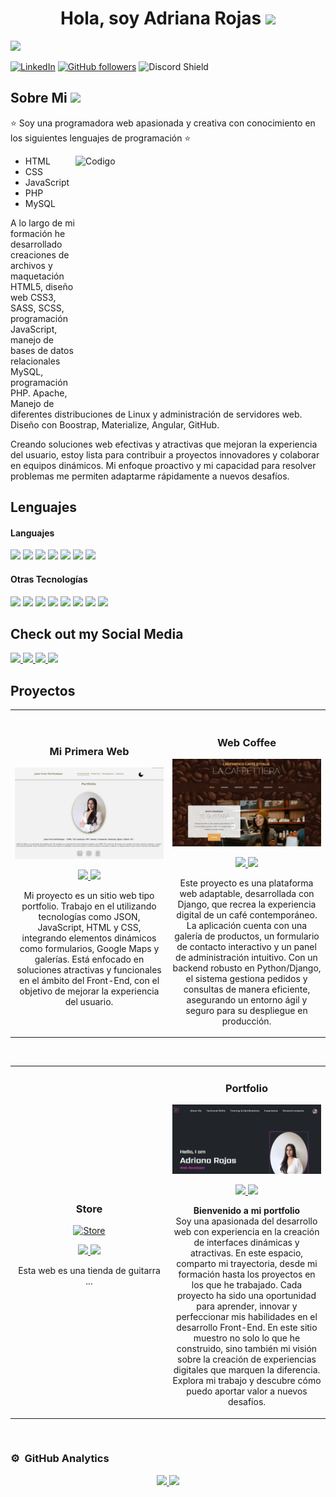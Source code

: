 <div align="center">
<h1 align="center">Hola, soy Adriana Rojas <img src="https://media.giphy.com/media/hvRJCLFzcasrR4ia7z/giphy.gif" width="35"></h1>
</div>

<img src="Banner.jpeg">

[![LinkedIn](https://img.shields.io/badge/LinkedIn-Connect-blue?style=social&logo=linkedin)](https://www.linkedin.com/in/adriana-rojas03)
[![GitHub followers](https://img.shields.io/github/followers/Adriana_Rojas0?style=social)](https://github.com/Adriana-Rojas0)
![Discord Shield](https://discordapp.com/api/guilds/807719549075980308/widget.png?style=shield)


 ## Sobre Mi <img src="https://media.giphy.com/media/ObNTw8Uzwy6KQ/giphy.gif" width="30px">

⭐ Soy una programadora web apasionada y creativa con conocimiento en los siguientes lenguajes de programación ⭐ 

 <img align="right" width=400px height="400px" alt="Codigo" src="https://media0.giphy.com/media/v1.Y2lkPTc5MGI3NjExdnVhM3R1cWthcHp1Y3N6djZwa2R6M3F4d3ZqZzRzYWFjMW00c21uOCZlcD12MV9pbnRlcm5hbF9naWZfYnlfaWQmY3Q9Zw/26tn33aiTi1jkl6H6/giphy.gif">

- HTML
- CSS
- JavaScript
- PHP
- MySQL

A lo largo de mi formación he desarrollado creaciones de archivos y maquetación HTML5, diseño web CSS3, SASS, SCSS, programación JavaScript, manejo de bases de datos relacionales MySQL, programación PHP. Apache, Manejo de diferentes distribuciones de Linux y administración de servidores web. Diseño con Boostrap, Materialize, Angular, GitHub.

Creando soluciones web efectivas y atractivas que mejoran la experiencia del usuario, estoy lista para contribuir a proyectos innovadores y colaborar en equipos dinámicos. Mi enfoque proactivo y mi capacidad para resolver problemas me permiten adaptarme rápidamente a nuevos desafíos.
<br>

## Lenguajes

<h4> Languajes </h4>
<span> 
  <img src="https://img.shields.io/badge/HTML5-E34F26?style=for-the-badge&logo=html5&logoColor=white">
  <img src="https://img.shields.io/badge/CSS3-1572B6?style=for-the-badge&logo=css3&logoColor=white">
  <img src="https://img.shields.io/badge/JavaScript-F7DF1E?style=for-the-badge&logo=javascript&logoColor=black">
  <img src="https://img.shields.io/badge/Java-ED8B00?style=for-the-badge&logo=java&logoColor=white">
  <img src="https://img.shields.io/badge/python-3670A0?style=for-the-badge&logo=python&logoColor=ffdd54">
  <img src= "https://img.shields.io/badge/typescript-%23007ACC.svg?style=for-the-badge&logo=typescript&logoColor=white">
  <img src="https://img.shields.io/badge/php-%23777BB4.svg?style=for-the-badge&logo=php&logoColor=white">
</span>


<h4> Otras Tecnologías </h4>
<span>
  <img src="https://img.shields.io/badge/Git-F05032?style=for-the-badge&logo=git&logoColor=white">
  <img src="https://img.shields.io/badge/jira-%230A0FFF.svg?style=for-the-badge&logo=jira&logoColor=white">
  <img src="https://img.shields.io/badge/angular-%23DD0031.svg?style=for-the-badge&logo=angular&logoColor=white">
  <img src="https://img.shields.io/badge/MySQL-00000F?style=for-the-badge&logo=mysql&logoColor=white">
  <img src="https://img.shields.io/badge/Gimp-657D8B?style=for-the-badge&logo=gimp&logoColor=FFFFFF">
  <img src="https://img.shields.io/badge/bootstrap-%238511FA.svg?style=for-the-badge&logo=bootstrap&logoColor=white">
  <img src="https://img.shields.io/badge/jquery-%230769AD.svg?style=for-the-badge&logo=jquery&logoColor=white">
  <img src="https://img.shields.io/badge/react-%2320232a.svg?style=for-the-badge&logo=react&logoColor=%2361DAFB">
</span>

## Check out my Social Media

<a href= "https://www.linkedin.com/in/adriana-rojas03/">
    <img src="https://img.shields.io/badge/linkedin-%230077B5.svg?style=for-the-badge&logo=linkedin&logoColor=white">
</a>
<a href= "https://github.com/Adriana-Rojas0">
    <img src="https://img.shields.io/badge/github-%23121011.svg?style=for-the-badge&logo=github&logoColor=white">
</a>
<a href= "https://web.whatsapp.com/">
    <img src="https://img.shields.io/badge/WhatsApp-25D366?style=for-the-badge&logo=whatsapp&logoColor=white">
</a>
<a href="mailto:adrianaluciarojascaldon@gmail.com">
    <img src="https://img.shields.io/badge/Gmail-D14836?style=for-the-badge&logo=gmail&logoColor=white">
</a>


## Proyectos 
<table>
<tr>
<td width="50%">
<h3 align="center">Mi Primera Web</h3>
<div align="center">
<a href="https://github.com/Adriana-Rojas0/Adriana-Rojas0/edit/main/README.md" target="_blank"><img src="Proyecto1.png" width="400" alt="JavaScript"></a>
<p>
<a href="https://adriana-rojas0.github.io/Adriana_Rojas1_TrabajoJAVASCRIPT/" target="_blank">
<img src="https://img.shields.io/badge/CÓDIGO-ff9?style=for-the-badge&logo=github&logoColor=black">
</a>
<a href="#" target="_blank">
<img src="https://img.shields.io/badge/-Youtube-green?style=for-the-badge&color=fbfc40">
</a>
</p>
<p>Mi proyecto es un sitio web tipo portfolio. Trabajo en el utilizando tecnologías como JSON, JavaScript, HTML y CSS, integrando elementos dinámicos como formularios, Google Maps y galerías. Está enfocado en soluciones atractivas y funcionales en el ámbito del Front-End, con el objetivo de mejorar la experiencia del usuario.</p>
</div>
                                                                                      
</td>

<td width="50%">
               <br>
<h3 align="center">Web Coffee</h3>
<div align="center">                                       
<a href="https:" target="_blank"><img src="coffee.png" width="400" alt="Coffee"></a>
<br>
<p>
<a href="" target="_blank">
<img src="https://img.shields.io/badge/C%C3%93DIGO-80ffaa?style=for-the-badge&logo=github&logoColor=black">
</a>
<a href="https://youtu.be/hhhSMXi0R3E" target="_blank">
<img src="https://img.shields.io/badge/-Youtube-green?style=for-the-badge&color=3fFD7f">
</a>
</p>
</p>Este proyecto es una plataforma web adaptable, desarrollada con Django, que recrea la experiencia digital de un café contemporáneo. La aplicación cuenta con una galería de productos, un formulario de contacto interactivo y un panel de administración intuitivo. Con un backend robusto en Python/Django, el sistema gestiona pedidos y consultas de manera eficiente, asegurando un entorno ágil y seguro para su despliegue en producción.</p>
</div>                                                             
</table>                                                                                 
</div>
<br>

<table>
<tr>
<td width="50%">
<h3 align="center">Store</h3>
<div align="center">
<a href="https://" target="_blank"><img src="" width="400" alt="Store"></a>
<p>
<a href="" target="_blank">
<img src="https://img.shields.io/badge/CÓDIGO-ff9?style=for-the-badge&logo=github&logoColor=black">
</a>
<a href="https://youtu.be/UaR7GSNACsM" target="_blank">
<img src="https://img.shields.io/badge/-Youtube-green?style=for-the-badge&color=fbfc40">
</a>
</p>
<p>Esta web es una tienda de guitarra ...</p>
</div>
                                                                                      
</td>       

<td width="50%">
<h3 align="center">Portfolio</h3>
<div align="center">
<a href="" target="_blank"><img src="porfolio.png" width="400" alt="portfolio"></a>
<p>
<a href="https://github.com/ArisGuimera/Curso-Kotlin-Multiplatform" target="_blank">
<img src="https://img.shields.io/badge/C%C3%93DIGO-cfaae0?style=for-the-badge&logo=github&logoColor=black">
</a>
<a href="https://youtube.com/playlist?list=PL8ie04dqq7_NUvBcMMosVRAbqZDWmRzX3&si=FdS-Z07ZFAUjDHAE" target="_blank">
<img src="https://img.shields.io/badge/-Youtube-green?style=for-the-badge&color=ff00f4">
</a>
</p>
<p><strong>Bienvenido a mi portfolio</strong><br>
Soy una apasionada del desarrollo web con experiencia en la creación de interfaces dinámicas y atractivas. En este espacio, comparto mi trayectoria, desde mi formación hasta los proyectos en los que he trabajado. Cada proyecto ha sido una oportunidad para aprender, innovar y perfeccionar mis habilidades en el desarrollo Front-End.
En este sitio muestro no solo lo que he construido, sino también mi visión sobre la creación de experiencias digitales que marquen la diferencia. Explora mi trabajo y descubre cómo puedo aportar valor a nuevos desafíos.</p>
</div>
                                                                                      
</td>  
</table>                                                                                 
</div>
<br>

### ⚙️ &nbsp;GitHub Analytics

<p align="center">
<a href="https://github.com/Adriana-Rojas0">
  <img height="180em" src="https://github-readme-stats-eight-theta.vercel.app/api?username=Adriana-Rojas0&show_icons=true&theme=algolia&include_all_commits=true&count_private=true"/>
  <img height="180em" src="https://github-readme-stats-eight-theta.vercel.app/api/top-langs/?username=Adriana-Rojas0&layout=compact&langs_count=8&theme=algolia"/>
</a>
</p>
